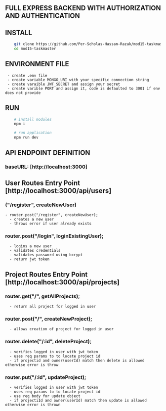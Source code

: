 ## FULL EXPRESS BACKEND WITH AUTHORIZATION AND AUTHENTICATION

## INSTALL
```bash
    git clone https://github.com/Per-Scholas-Hassan-Razak/mod15-taskmaster.git
    cd mod15-taskmaster
```
## ENVIRONMENT FILE
     - create .env file
     - create variable MONGO_URI with your specific connection string
     - create varaible JWT_SECRET and assign your secret
     - create varible PORT and assign it, code is defaulted to 3001 if env does not provide


## RUN
```bash
    # install modules
    npm i

    # run application
    npm run dev
```


## API ENDPOINT DEFINITION 

### baseURL: [http://localhost:3000]

## User Routes Entry Point [http://localhost:3000/api/users]

### ("/register", createNewUser)
    - router.post("/register", createNewUser);
      - creates a new user
      - throws error if user already exists

### router.post("/login", loginExistingUser);
      - logins a new user
      - validates credentials
      - validates password using bcrypt
      - return jwt token

## Project Routes Entry Point  [http://localhost:3000/api/projects]
  
### router.get("/", getAllProjects);
      - return all project for logged in user

### router.post("/", createNewProject);
      - allows creation of project for logged in user

### router.delete("/:id", deleteProject);
      - verifies logged in user with jwt token
      - uses req params to to locate project id
      - if projectid and owner(userId) match then delete is allowed otherwise error is throw

### router.put("/:id", updateProject);
      - verifies logged in user with jwt token
      - uses req params to to locate project id
      - use req body for update object
      - if projectiId and owner(userId) match then update is allowed otherwise error is thrown
